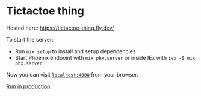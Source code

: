 # Tictactoe thing

Hosted here: https://tictactoe-thing.fly.dev/

To start the server:

  * Run `mix setup` to install and setup dependencies
  * Start Phoenix endpoint with `mix phx.server` or inside IEx with `iex -S mix phx.server`

Now you can visit [`localhost:4000`](http://localhost:4000) from your browser.

[Run in production](https://hexdocs.pm/phoenix/deployment.html).
